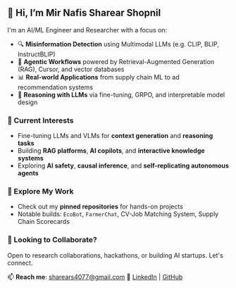 ## 👋 Hi, I’m Mir Nafis Sharear Shopnil

I'm an AI/ML Engineer and Researcher with a focus on:
- 🔍 **Misinformation Detection** using Multimodal LLMs (e.g. CLIP, BLIP, InstructBLIP)
- 🔄 **Agentic Workflows** powered by Retrieval-Augmented Generation (RAG), Cursor, and vector databases
- 📊 **Real-world Applications** from supply chain ML to ad recommendation systems
- 🤖 **Reasoning with LLMs** via fine-tuning, GRPO, and interpretable model design

### 🌱 Current Interests
- Fine-tuning LLMs and VLMs for **context generation** and **reasoning tasks**
- Building **RAG platforms**, **AI copilots**, and **interactive knowledge systems**
- Exploring **AI safety**, **causal inference**, and **self-replicating autonomous agents**

### 🔗 Explore My Work
- Check out my **pinned repositories** for hands-on projects
- Notable builds: `EcoBot`, `FarmerChat`, CV-Job Matching System, Supply Chain Scorecards

### 🤝 Looking to Collaborate?
Open to research collaborations, hackathons, or building AI startups. Let's connect.

📫 **Reach me**: sharears4077@gmail.com
🔗 [LinkedIn](https://www.linkedin.com/in/mirnafissharearshopnil/) | [GitHub](https://github.com/namikazi25)


<!---
namikazi25/namikazi25 is a ✨ special ✨ repository because its `README.md` (this file) appears on your GitHub profile.
You can click the Preview link to take a look at your changes.
--->
